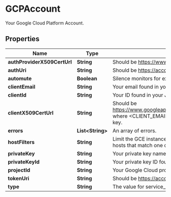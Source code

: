 

# GCPAccount

Your Google Cloud Platform Account.
## Properties

Name | Type | Description | Notes
------------ | ------------- | ------------- | -------------
**authProviderX509CertUrl** | **String** | Should be https://www.googleapis.com/oauth2/v1/certs. |  [optional]
**authUri** | **String** | Should be https://accounts.google.com/o/oauth2/auth. |  [optional]
**automute** | **Boolean** | Silence monitors for expected GCE instance shutdowns. |  [optional]
**clientEmail** | **String** | Your email found in your JSON service account key. |  [optional]
**clientId** | **String** | Your ID found in your JSON service account key. |  [optional]
**clientX509CertUrl** | **String** | Should be https://www.googleapis.com/robot/v1/metadata/x509/&lt;CLIENT_EMAIL&gt; where &lt;CLIENT_EMAIL&gt; is the email found in your JSON service account key. |  [optional]
**errors** | **List&lt;String&gt;** | An array of errors. |  [optional]
**hostFilters** | **String** | Limit the GCE instances that are pulled into Datadog by using tags. Only hosts that match one of the defined tags are imported into Datadog. |  [optional]
**privateKey** | **String** | Your private key name found in your JSON service account key. |  [optional]
**privateKeyId** | **String** | Your private key ID found in your JSON service account key. |  [optional]
**projectId** | **String** | Your Google Cloud project ID found in your JSON service account key. |  [optional]
**tokenUri** | **String** | Should be https://accounts.google.com/o/oauth2/token. |  [optional]
**type** | **String** | The value for service_account found in your JSON service account key. |  [optional]



